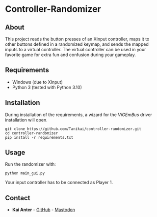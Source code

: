 # Controller-Randomizer

## About

This project reads the button presses of an XInput controller, maps it to other buttons defined in a randomized keymap, 
and sends the mapped inputs to a virtual controller. The virtual controller can be used in your favorite game for extra
fun and confusion during your gameplay.

## Requirements

- Windows (due to XInput)
- Python 3 (tested with Python 3.10)

## Installation

During installation of the requirements, a wizard for the *ViGEmBus* driver installation will open.

```shell
git clone https://github.com/Tanikai/controller-randomizer.git
cd controller-randomizer
pip install -r requirements.txt
```

## Usage

Run the randomizer with:

```shell
python main_gui.py
```

Your input controller has to be connected as Player 1.

## Contact

- **Kai Anter** - [GitHub](https://github.com/Tanikai) - [Mastodon](https://hachyderm.io/@tanikai)
